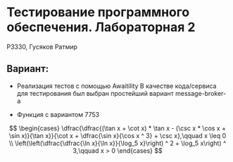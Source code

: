 # Тестирование программного обеспечения. Лабораторная 2

P3330, Гусяков Ратмир

## Вариант:

- Реализация тестов с помощью Awaitility
    В качестве кода/сервиса для тестирования был выбран простейший вариант message-broker-а

- Функция с вариантом 7753

$$
\begin{cases}
    \dfrac{\dfrac{(\tan x + \cot x) * \tan x - (\csc x * \cos x + \sin x)}{\tan x}}{\cot x + \dfrac{\sin x}{\cos x ^ 3} + \csc x},\qquad x \leq 0 \\
    \left(\left(\dfrac{\dfrac{\ln x}{\ln x}}{\log_5 x}\right) ^ 2 + \log_5 x\right) ^ 3,\qquad x > 0
\end{cases}
$$
